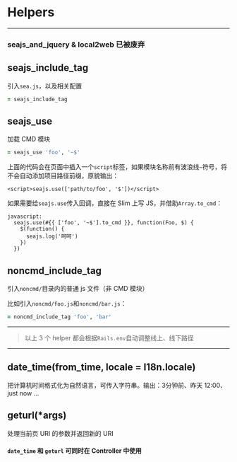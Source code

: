 # Helpers
***

### seajs_and_jquery & local2web 已被废弃

## seajs_include_tag

引入`sea.js`，以及相关配置

```ruby
= seajs_include_tag
```

## seajs_use

加载 CMD 模块

```ruby
= seajs_use 'foo', '~$'
```

上面的代码会在页面中插入一个`script`标签，如果模块名称前有波浪线`~`符号，将不会自动添加项目路径前缀，原貌输出：

```
<script>seajs.use(['path/to/foo', '$'])</script>
```

如果需要给`seajs.use`传入回调，直接在 Slim 上写 JS，并借助`Array.to_cmd`：

```
javascript:
  seajs.use(#{{ ['foo', '~$'].to_cmd }}, function(Foo, $) {
    $(function() {
      seajs.log('呵呵')
    })
  })
```

## noncmd_include_tag

引入`noncmd/`目录内的普通 js 文件（非 CMD 模块）

比如引入`noncmd/foo.js`和`noncmd/bar.js`：

```ruby
= noncmd_include_tag 'foo', 'bar'
```

---

> 以上 3 个 helper 都会根据`Rails.env`自动调整线上、线下路径

---

## date_time(from_time, locale = I18n.locale)

把计算机时间格式化为自然语言，可传入字符串。输出：3分钟前、昨天 12:00、just now ...

## geturl(*args)

处理当前页 URI 的参数并返回新的 URI

#### `date_time` 和 `geturl` 可同时在 Controller 中使用
